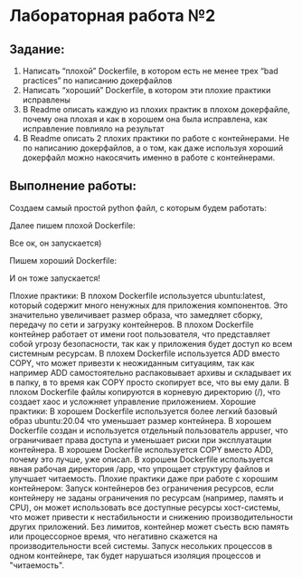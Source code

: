 # Лабораторная работа №2

## Задание:
1. Написать “плохой” Dockerfile, в котором есть не менее трех “bad practices” по написанию докерфайлов
2. Написать “хороший” Dockerfile, в котором эти плохие практики исправлены
3. В Readme описать каждую из плохих практик в плохом докерфайле, почему она плохая и как в хорошем она была исправлена, как исправление повлияло на результат
4. В Readme описать 2 плохих практики по работе с контейнерами. Не по написанию докерфайлов, а о том, как даже используя хороший докерфайл можно накосячить именно в работе с контейнерами.

## Выполнение  работы:
Создаем самый простой python файл, с которым будем работать:

Далее пишем плохой Dockerfile:

Все ок, он запускается)

Пишем хороший Dockerfile:

И он тоже запускается!

Плохие практики:
В плохом Dockerfile используется ubuntu:latest, который содержит много ненужных для приложения компонентов. Это значительно увеличивает размер образа, что замедляет сборку, передачу по сети и загрузку контейнеров.
В плохом Dockerfile контейнер работает от имени root пользователя, что представляет собой угрозу безопасности, так как у приложения будет доступ ко всем системным ресурсам.
В плохем Dockerfile используется ADD вместо COPY, что может привезти к неожиданным ситуациям, так как например ADD самостоятельно распаковывает архивы и складывает их в папку, в то время как COPY просто скопирует все, что вы ему дали.
В плохом Dockerfile файлы копируются в корневую директорию (/), что создает хаос и усложняет управление приложением.
Хорошие практики:
В хорошем Dockerfile используется более легкий базовый образ ubuntu:20.04 что уменьшает размер контейнера.
В хорошем Dockerfile создан и используется отдельный пользователь appuser, что ограничивает права доступа и уменьшает риски при эксплуатации контейнера.
В хорошем Dockerfile используется COPY вместо ADD, почему это лучше, уже описал.
В хорошем Dockerfile используется явная рабочая директория /app, что упрощает структуру файлов и улучшает читаемость.
Плохие практики даже при работе с хорошим контейнером:
Запуск контейнеров без ограничения ресурсов, если контейнеру не заданы ограничения по ресурсам (например, память и CPU), он может использовать все доступные ресурсы хост-системы, что может привести к нестабильности и снижению производительности других приложений. Без лимитов, контейнер может съесть всю память или процессорное время, что негативно скажется на производительности всей системы.
Запуск несольких процессов в одном контейнере, так будет нарушаться изоляция процессов и "читаемость".
